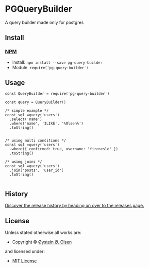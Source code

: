 <!-- TITLE/ -->

<h1>PGQueryBuilder</h1>

<!-- /TITLE -->


<!-- BADGES/ -->



<!-- /BADGES -->


<!-- DESCRIPTION/ -->

A query builder made only for postgres

<!-- /DESCRIPTION -->


<!-- INSTALL/ -->

<h2>Install</h2>

<a href="https://npmjs.com" title="npm is a package manager for javascript"><h3>NPM</h3></a><ul>
<li>Install: <code>npm install --save pg-query-builder</code></li>
<li>Module: <code>require('pg-query-builder')</code></li></ul>

<!-- /INSTALL -->


## Usage
```
const QueryBuilder = require('pg-query-builder')

const query = QueryBuilder()

/* simple example */
const sql =query('users')
  .select('name')
  .where('name', 'ILIKE', '%Olsen%')
  .toString()


/* using multi conditions */
const sql =query('users')
  .where({ confirmed: true, username: 'fireneslo' })
  .toString()

/* using joins */
const sql =query('users')
  .join('posts', 'user_id')
  .toString()


```

<!-- HISTORY/ -->

<h2>History</h2>

<a href="https://github.com/FireNeslo/pg-query-builder/releases">Discover the release history by heading on over to the releases page.</a>

<!-- /HISTORY -->


<!-- LICENSE/ -->

<h2>License</h2>

Unless stated otherwise all works are:

<ul><li>Copyright &copy; <a href="https://github.com/FireNeslo">Øystein Ø. Olsen</a></li></ul>

and licensed under:

<ul><li><a href="http://spdx.org/licenses/MIT.html">MIT License</a></li></ul>

<!-- /LICENSE -->
